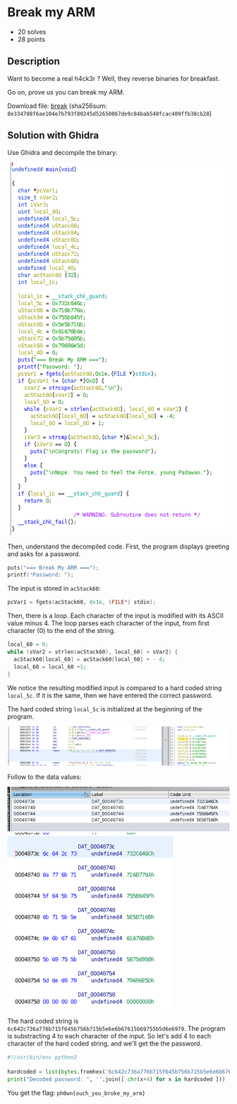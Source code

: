 # Break my ARM

- 20 solves
- 28 points

## Description

Want to become a real h4ck3r ? Well, they reverse binaries for breakfast.

Go on, prove us you can break my ARM.

Download file: [break](./break) (sha256sum: `8e334708f6ae104e7b793f80245d52650067de9c84bab548fcac409ffb38cb28`)

## Solution with Ghidra

Use Ghidra and decompile the binary:

![](./ghidra-decompile.png)

Then, understand the decompiled code. First, the program displays greeting and asks for a password.

```c
puts("=== Break My ARM ===");
printf("Password: ");
```

The input is stored in `acStack60`:

```c
pcVar1 = fgets(acStack60, 0x1e, (FILE*) stdin);
```

Then, there is a loop. Each character of the input is modified with its ASCII value minus 4. The loop parses each character of the input, from first character (0) to the end of the string.

```c
local_60 = 0;
while (sVar2 = strlen(acStack60), local_60) < sVar2) {
  acStack60[local_60] = acStack60[local_60] + - 4;
  local_60 = local_60 +1;
}
```

We notice the resulting modified input is compared to a hard coded string `local_5c`. If it is the same, then we have entered the correct password.

The hard coded string `local_5c` is initialized at the beginning of the program.

![](./init_local5c.png)

Follow to the data values:

![](./dat_references.png)
![](./hardcoded_value.png)

The hard coded string is `6c642c736a776b715f645b756b715b5e6e6b67615b69755b5d6e6979`.
The program is substracting 4 to each character of the input. So let's add 4 to each character of the hard coded string, and we'll get the the password.

```python
#!/usr/bin/env python3

hardcoded = list(bytes.fromhex('6c642c736a776b715f645b756b715b5e6e6b67615b69755b5d6e6979'))
print("Decoded password: ", ''.join([ chr(x+4) for x in hardcoded ]))
```

You get the flag: `ph0wn{ouch_you_broke_my_arm}`





